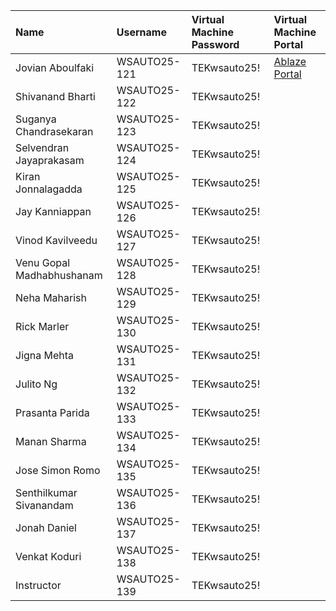 | Name                         | Username     | Virtual Machine Password | Virtual Machine Portal |
|:-----------------------------|:-------------|:-------------------------|:-----------------------|
| Jovian Aboulfaki             | WSAUTO25-121 | TEKwsauto25!             | [Ablaze Portal](https://my.ablazedesktop.com) |
| Shivanand Bharti             | WSAUTO25-122 | TEKwsauto25!             |                        |
| Suganya Chandrasekaran       | WSAUTO25-123 | TEKwsauto25!             |                        |
| Selvendran Jayaprakasam      | WSAUTO25-124 | TEKwsauto25!             |                        |
| Kiran Jonnalagadda           | WSAUTO25-125 | TEKwsauto25!             |                        |
| Jay Kanniappan               | WSAUTO25-126 | TEKwsauto25!             |                        |
| Vinod Kavilveedu             | WSAUTO25-127 | TEKwsauto25!             |                        |
| Venu Gopal Madhabhushanam    | WSAUTO25-128 | TEKwsauto25!             |                        |
| Neha Maharish                | WSAUTO25-129 | TEKwsauto25!             |                        |
| Rick Marler                  | WSAUTO25-130 | TEKwsauto25!             |                        |
| Jigna Mehta                  | WSAUTO25-131 | TEKwsauto25!             |                        |
| Julito Ng                    | WSAUTO25-132 | TEKwsauto25!             |                        |
| Prasanta Parida              | WSAUTO25-133 | TEKwsauto25!             |                        |
| Manan Sharma                 | WSAUTO25-134 | TEKwsauto25!             |                        |
| Jose Simon Romo              | WSAUTO25-135 | TEKwsauto25!             |                        |
| Senthilkumar Sivanandam      | WSAUTO25-136 | TEKwsauto25!             |                        |
| Jonah Daniel                 | WSAUTO25-137 | TEKwsauto25!             |                        |
| Venkat Koduri                | WSAUTO25-138 | TEKwsauto25!             |                        |
| Instructor                   | WSAUTO25-139 | TEKwsauto25!             |                        |
